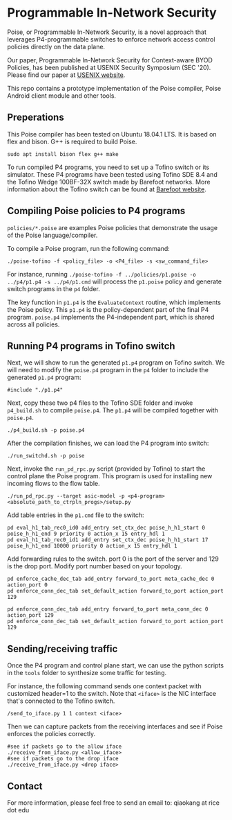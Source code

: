 # Programmable In-Network Security

Poise, or Programmable In-Network Security, is a novel approach that leverages
P4-programmable switches to enforce network access control policies directly
on the data plane.

Our paper, Programmable In-Network Security for Context-aware BYOD Policies,
has been published at USENIX Security Symposium (SEC '20).
Please find our paper at [USENIX website](https://www.usenix.org/conference/usenixsecurity20/presentation/kang).

This repo contains a prototype implementation of the Poise compiler, Poise
Android client module and other tools.

## Preperations

This Poise compiler has been tested on Ubuntu 18.04.1 LTS.
It is based on flex and bison. G++ is required to build Poise.

```
sudo apt install bison flex g++ make
```

To run compiled P4 programs, you need to set up a Tofino switch or
its simulator. These P4 programs have been tested using Tofino SDE 8.4
and the Tofino Wedge 100BF-32X switch
made by Barefoot networks.
More information about the Tofino switch
can be found at [Barefoot website](https://www.barefootnetworks.com/products/brief-tofino/).

## Compiling Poise policies to P4 programs

`policies/*.poise` are examples Poise policies that demonstrate the usage of the
Poise language/compiler.

To compile a Poise program, run the following command:

```
./poise-tofino -f <policy_file> -o <P4_file> -s <sw_command_file>
```

For instance, running `./poise-tofino -f ../policies/p1.poise -o ../p4/p1.p4 -s ../p4/p1.cmd`
will process the `p1.poise` policy and generate switch programs in the `p4` folder.

The key function in `p1.p4` is the `EvaluateContext` routine, which implements
the Poise policy.
This `p1.p4` is the policy-dependent part of the final P4 program.
`poise.p4` implements the P4-independent part, which is shared across all policies.

## Running P4 programs in Tofino switch

Next, we will show to run the generated `p1.p4` program on Tofino switch.
We will need to modify the `poise.p4` program in the `p4` folder to include
the generated `p1.p4` program:

```
#include "./p1.p4"
```

Next, copy these two p4 files to the Tofino SDE folder and invoke `p4_build.sh`
to compile `poise.p4`.
The `p1.p4` will be compiled together with `poise.p4`.
```
./p4_build.sh -p poise.p4
```

After the compilation finishes, we can load the P4 program into switch:
```
./run_switchd.sh -p poise
```

Next, invoke the `run_pd_rpc.py` script (provided by Tofino) to start the control plane
the Poise program. This program is used for installing new incoming flows
to the flow table.

```
./run_pd_rpc.py --target asic-model -p <p4-program> <absolute_path_to_ctrpln_progs>/setup.py
```

Add table entries in the `p1.cmd` file to the switch:
```
pd eval_h1_tab_rec0_id0 add_entry set_ctx_dec poise_h_h1_start 0 poise_h_h1_end 9 priority 0 action_x 15 entry_hdl 1
pd eval_h1_tab_rec0_id1 add_entry set_ctx_dec poise_h_h1_start 17 poise_h_h1_end 10000 priority 0 action_x 15 entry_hdl 1
```

Add forwarding rules to the switch. port 0 is the port of the server and 129 is the drop port. Modify port number based on your topology.
```
pd enforce_cache_dec_tab add_entry forward_to_port meta_cache_dec 0 action_port 0
pd enforce_conn_dec_tab set_default_action forward_to_port action_port 129

pd enforce_conn_dec_tab add_entry forward_to_port meta_conn_dec 0 action_port 129
pd enforce_conn_dec_tab set_default_action forward_to_port action_port 129
```

## Sending/receiving traffic

Once the P4 program and control plane start, we can use the python scripts in
the `tools` folder to synthesize some traffic for testing.

For instance, the following command sends one context packet with customized
header=1 to the switch. Note that `<iface>` is the NIC interface that's connected
to the Tofino switch.
```
/send_to_iface.py 1 1 context <iface>
```
Then we can capture packets from the receiving interfaces and see if Poise enforces
the policies correctly.
```
#see if packets go to the allow iface
./receive_from_iface.py <allow_iface>
#see if packets go to the drop iface
./receive_from_iface.py <drop iface>
```

## Contact

For more information, please feel free to send an email to: qiaokang at rice dot edu
